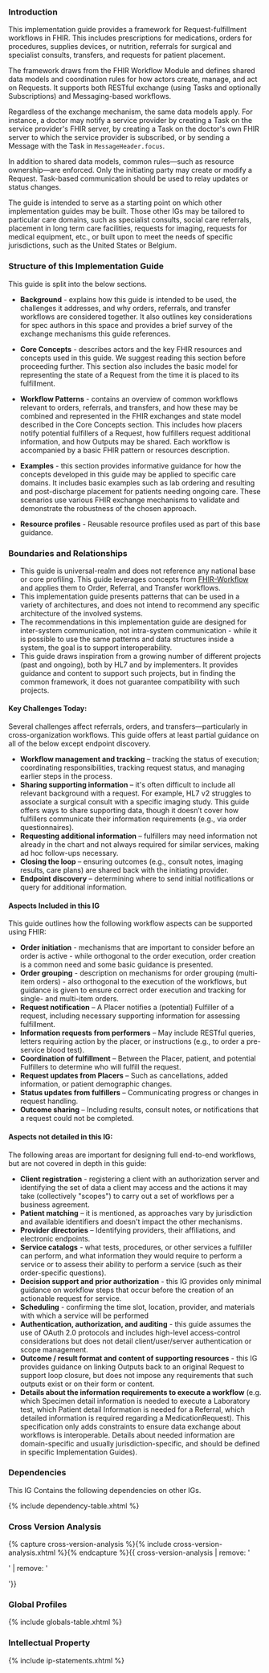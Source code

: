 ### Introduction
This implementation guide provides a framework for Request-fulfillment workflows in FHIR. This includes prescriptions for medications, orders for procedures, supplies devices, or nutrition, referrals for surgical and specialist consults, transfers, and requests for patient placement. 

The framework draws from the FHIR Workflow Module and defines shared data models and coordination rules for how actors create, manage, and act on Requests. It supports both RESTful exchange (using Tasks and optionally Subscriptions) and Messaging-based workflows.

Regardless of the exchange mechanism, the same data models apply. For instance, a doctor may notify a service provider by creating a Task on the service provider's FHIR server, by creating a Task on the doctor's own FHIR server to which the service provider is subscribed, or by sending a Message with the Task in <code>MessageHeader.focus</code>. 

In addition to shared data models, common rules—such as resource ownership—are enforced. Only the initiating party may create or modify a Request. Task-based communication should be used to relay updates or status changes.

The guide is intended to serve as a starting point on which other implementation guides may be built. Those other IGs may be tailored to particular care domains, such as specialist consults, social care referrals, placement in long term care facilities, requests for imaging, requests for medical equipment, etc., or built upon to meet the needs of specific jurisdictions, such as the United States or Belgium. 

### Structure of this Implementation Guide
This guide is split into the below sections. 

- **Background** - explains how this guide is intended to be used, the challenges it addresses, and why orders, referrals, and transfer workflows are considered together. It also outlines key considerations for spec authors in this space and provides a brief survey of the exchange mechanisms this guide references. 

- **Core Concepts** - describes actors and the key FHIR resources and concepts used in this guide. We suggest reading this section before proceeding further. This section also includes the basic model for representing the state of a Request from the time it is placed to its fulfillment. 

- **Workflow Patterns** - contains an overview of common workflows relevant to orders, referrals, and transfers, and how these may be combined and represented in the FHIR exchanges and state model described in the Core Concepts section. This includes how placers notify potential fulfillers of a Request, how fulfillers request additional information, and how Outputs may be shared. Each workflow is accompanied by a basic FHIR pattern or resources description.

- **Examples** - this section provides informative guidance for how the concepts developed in this guide may be applied to specific care domains. It includes basic examples such as lab ordering and resulting and post-discharge placement for patients needing ongoing care. These scenarios use various FHIR exchange mechanisms to validate and demonstrate the robustness of the chosen approach.

- **Resource profiles** - Reusable resource profiles used as part of this base guidance. 

### Boundaries and Relationships
* This guide is universal-realm and does not reference any national base or core profiling. This guide leverages concepts from [FHIR-Workflow](https://hl7.org/fhir/workflow.html) and applies them to Order, Referral, and Transfer workflows. 
* This implementation guide presents patterns that can be used in a variety of architectures, and does not intend to recommend any specific architecture of the involved systems.
* The recommendations in this implementation guide are designed for inter-system communication, not intra-system communication - while it is possible to use the same patterns and data structures inside a system, the goal is to support interoperability.  
* This guide draws inspiration from a growing number of different projects (past and ongoing), both by HL7 and by implementers. It provides guidance and content to support such projects, but in finding the common framework, it does not guarantee compatibility with such projects.


#### Key Challenges Today:
Several challenges affect referrals, orders, and transfers—particularly in cross-organization workflows. This guide offers at least partial guidance on all of the below except endpoint discovery.

* **Workflow management and tracking** – tracking the status of execution; coordinating responsibilities, tracking request status, and managing earlier steps in the process.
* **Sharing supporting information** – it's often difficult to include all relevant background with a request. For example, HL7 v2 struggles to associate a surgical consult with a specific imaging study. This guide offers ways to share supporting data, though it doesn’t cover how fulfillers communicate their information requirements (e.g., via order questionnaires).
* **Requesting additional information** – fulfillers may need information not already in the chart and not always required for similar services, making ad hoc follow-ups necessary.
* **Closing the loop** – ensuring outcomes (e.g., consult notes, imaging results, care plans) are shared back with the initiating provider.
* **Endpoint discovery** – determining where to send initial notifications or query for additional information.  


#### Aspects Included in this IG
This guide outlines how the following workflow aspects can be supported using FHIR:

* **Order initiation** - mechanisms that are important to consider before an order is active - while orthogonal to the order execution, order creation is a common need and some basic guidance is presented.
* **Order grouping** - description on mechanisms for order grouping (multi-item orders) - also orthogonal to the execution of the workflows, but guidance is given to ensure correct order execution and tracking for single- and multi-item orders.
* **Request notification** – A Placer notifies a (potential) Fulfiller of a request, including necessary supporting information for assessing fulfillment.
* **Information requests from performers** – May include RESTful queries, letters requiring action by the placer, or instructions (e.g., to order a pre-service blood test).
* **Coordination of fulfillment** – Between the Placer, patient, and potential Fulfillers to determine who will fulfill the request.
* **Request updates from Placers** – Such as cancellations, added information, or patient demographic changes.
* **Status updates from fulfillers** – Communicating progress or changes in request handling.
* **Outcome sharing** – Including results, consult notes, or notifications that a request could not be completed.

#### Aspects not detailed in this IG:
The following areas are important for designing full end-to-end workflows, but are not covered in depth in this guide:

* **Client registration** - registering a client with an authorization server and identifying the set of data a client may access and the actions it may take (collectively "scopes") to carry out a set of workflows per a business agreement.
* **Patient matching** – it is mentioned, as approaches vary by jurisdiction and available identifiers and doesn't impact the other mechanisms.
* **Provider directories** – Identifying providers, their affiliations, and electronic endpoints.
* **Service catalogs** - what tests, procedures, or other services a fulfiller can perform, and what information they would require to perform a service or to assess their ability to perform a service (such as their order-specific questions).
* **Decision support and prior authorization** - this IG provides only minimal guidance on workflow steps that occur before the creation of an actionable request for service.
* **Scheduling** - confirming the time slot, location, provider, and materials with which a service will be performed
* **Authentication, authorization, and auditing** - this guide assumes the use of OAuth 2.0 protocols and includes high-level access-control considerations but does not detail client/user/server authentication or scope management.
* **Outcome / result format and content of supporting resources** - this IG provides guidance  on linking Outputs back to an original Request to support loop closure, but does not impose any requirements that such outputs exist or on their form or content.
* **Details about the information requirements to execute a workflow** (e.g. which Specimen detail information is needed to execute a Laboratory test, which Patient detail Information is needed for a Referral, which detailed information is required regarding a MedicationRequest). This specification only adds constraints to ensure data exchange about workflows is interoperable. Details about needed information are domain-specific and usually jurisdiction-specific, and should be defined in specific Implementation Guides).

### Dependencies
This IG Contains the following dependencies on other IGs.

{% include dependency-table.xhtml %}

### Cross Version Analysis

{% capture cross-version-analysis %}{% include cross-version-analysis.xhtml %}{% endcapture %}{{ cross-version-analysis | remove: '<p>' | remove: '</p>'}}

### Global Profiles

{% include globals-table.xhtml %}

### Intellectual Property

{% include ip-statements.xhtml %}
